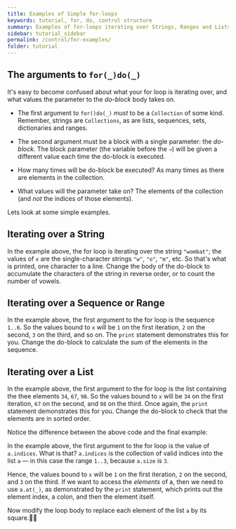 ```yaml
---
title: Examples of Simple for-loops
keywords: tutorial, for, do, control structure
summary: Examples of for-loops iterating over Strings, Ranges and Lists.
sidebar: tutorial_sidebar
permalink: /control/for-examples/
folder: tutorial
---
```



## The arguments to `for(_)do(_)`

It's easy to become confused about what your for loop is iterating over,
and what values the parameter to the _do-block_ body takes on.

 * The first argument to `for()do(_)` *must* to be a `Collection` of some kind.
   Remember, strings are `Collections`, as are lists, sequences, sets,
   dictionaries and ranges.

 * The second argument must be a block with a single parameter: the _do-block_.
   The block parameter (the variable before the `→`) will be given a
   different value each time the do-block is executed.

 * How many times will be do-block be executed?  As many times as there are
   elements in the collection.

 * What values will the parameter take on?  The elements of the collection (and
   *not* the indices of those elements).

Lets look at some simple examples.

## Iterating over a String

<object id="example-1" data="{{site.editor}}?for-string-trivial" width="100%" height="350px"> </object>

In the example above, the for loop is iterating over the string `"wombat"`; the values of `x` are
the single-character strings `"w"`, `"o"`, `"m"`, etc.  So that's what is printed,
one character to a line.
Change the body of the do-block to accumulate the characters of the string in
reverse order, or to count the number of vowels.

## Iterating over a Sequence or Range

<object id="example-1" data="{{site.editor}}?for-numbers" width="100%" height="350px"> </object>

In the example above, the first argument to the for loop is the sequence `1..6`.
So the values bound to `x` will be `1` on the first iteration, `2` on the second,
`3` on the third, and so on.  The `print` statement demonstrates this for you.
Change the do-block to calculate the sum of the elements in the sequence.

<object id="example-1" data="{{site.editor}}?for-list" width="100%" height="350px"> </object>

## Iterating over a List

In the example above, the first argument to the for loop is the list containing the thee elements `34`, `67`, `98`.
So the values bound to `x` will be `34` on the first iteration, `67` on the second, and `98` on the third.
Once again, the `print` statement demonstrates this for you.
Change the do-block to check that the elements are in sorted order.

Notice the difference between the above code and the final example:

<object id="example-1" data="{{site.editor}}?for-list-indices" width="100%" height="350px"> </object>

In the example above, the first argument to the for loop is the value
of `a.indices`.  What is that?  `a.indices` is the collection of valid indices
into the list `a` — in this case the range `1..3`, because `a.size` is `3`.

Hence, the values bound to `x` will be `1` on the first iteration,
`2` on the second, and `3` on the third.
If we want to access the _elements_ of a, then we need to use `a.at(_)`, as
demonstrated by the `print` statement, which prints out the element index,
a colon, and then the element itself.

Now modify the loop body to replace each element of the list `a` by its square.
